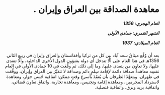 <h1 dir="rtl">معاهدة الصداقة بين العراق وإيران .</h1>

<h5 dir="rtl">العام الهجري:  1356

الشهر القمري: جمادى الأولى

العام الميلادي: 1937</h5>

<p dir="rtl">بعد أن وُقِّع ميثاقُ سعد آباد بين كل من تركيا وأفغانستان والعراق وإيران في ربيع الثاني 1356هـ في هذا العام على ألَّا تتدخل أي دولة بشؤون الدول الأخرى الداخلية، وألَّا تتعدى عليها، ولا تعاوِن من يتعدى عليها، وما إلى ذلك، ثم وقِّعَت في 10 جمادى الأولى في العام نفسِه معاهدةُ صداقة دائمة لإقامة سِلمٍ دائم وصداقة لا تتغيَّرُ بين العراق وإيران، ووقِّعَت في طهران، ويتعهَّدُ الطرفان بأن يُعقَدَ بأسرعِ وقتٍ ممكن: اتفاقية حُسن جوار، ومعاهدة لاسترداد المجرمين، ومعاهدة إقامة وتجنيس، ومعاهدة تجارية، واتفاق تعاون قضائي، واتفاقية بريد وبرق، واتفاقية قنصلية.</p></br>
